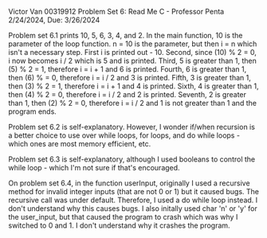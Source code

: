 Victor Van
00319912
Problem Set 6: Read Me
C - Professor Penta
2/24/2024, Due: 3/26/2024

Problem set 6.1 prints 10, 5, 6, 3, 4, and 2.
In the main function, 10 is the parameter of the loop function. n = 10 is the parameter, but then i = n which isn't a necessary step.
First i is printed out - 10.
Second, since (10) % 2 = 0, i now becomes i / 2 which is 5 and is printed.
Third, 5 is greater than 1, then (5) % 2 = 1, therefore i = i + 1 and 6 is printed.
Fourth, 6 is greater than 1, then (6) % = 0, therefore i = i / 2 and 3 is printed.
Fifth, 3 is greater than 1, then (3) % 2 = 1, therefore i = i + 1 and 4 is printed.
Sixth, 4 is greater than 1, then (4) % 2 = 0, therefore i = i / 2 and 2 is printed.
Seventh, 2 is greater than 1, then (2) % 2 = 0, therefore i = i / 2 and 1 is not greater than 1 and the program ends.

Problem set 6.2 is self-explanatory. However, I wonder if/when recursion is a better choice to use over while loops, for loops, and do while loops - which ones are most memory efficient, etc.

Problem set 6.3 is self-explanatory, although I used booleans to control the while loop - which I'm not sure if that's encouraged.

On problem set 6.4, in the function userInput, originally I used a recursive method for invalid integer inputs (that are not 0 or 1) but it caused bugs. The recursive call was under default. Therefore, I used a do while loop instead. I don't understand why this causes bugs.
I also initally used char 'n' or 'y' for the user_input, but that caused the program to crash which was why I switched to 0 and 1. I don't understand why it crashes the program.
